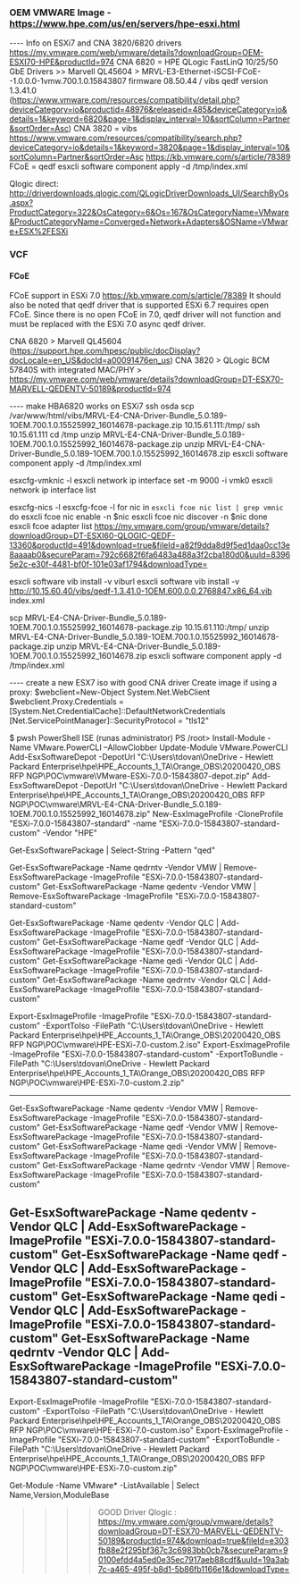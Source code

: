### OEM VMWARE Image - https://www.hpe.com/us/en/servers/hpe-esxi.html

---- Info on ESXi7 and CNA 3820/6820 drivers
https://my.vmware.com/web/vmware/details?downloadGroup=OEM-ESXI70-HPE&productId=974
CNA 6820 = HPE QLogic FastLinQ 10/25/50 GbE Drivers >> Marvell QL45604 > MRVL-E3-Ethernet-iSCSI-FCoE--1.0.0.0-1vmw.700.1.0.15843807
firmware 08.50.44 / vibs qedf version 1.3.41.0	
(https://www.vmware.com/resources/compatibility/detail.php?deviceCategory=io&productid=48976&releaseid=485&deviceCategory=io&details=1&keyword=6820&page=1&display_interval=10&sortColumn=Partner&sortOrder=Asc)
CNA 3820 = vibs https://www.vmware.com/resources/compatibility/search.php?deviceCategory=io&details=1&keyword=3820&page=1&display_interval=10&sortColumn=Partner&sortOrder=Asc
https://kb.vmware.com/s/article/78389
FCoE = qedf
esxcli software component apply -d /tmp/index.xml

Qlogic direct: http://driverdownloads.qlogic.com/QLogicDriverDownloads_UI/SearchByOs.aspx?ProductCategory=322&OsCategory=6&Os=167&OsCategoryName=VMware&ProductCategoryName=Converged+Network+Adapters&OSName=VMware+ESX%2FESXi
### VCF

#### FCoE
FCoE support in ESXi 7.0
https://kb.vmware.com/s/article/78389
It should also be noted that qedf driver that is supported ESXi 6.7 requires open FCoE. Since there is no open FCoE in 7.0, qedf driver will not function and must be replaced with the ESXi 7.0 async qedf driver.

CNA 6820 > Marvell QL45604 (https://support.hpe.com/hpesc/public/docDisplay?docLocale=en_US&docId=a00091476en_us)
CNA 3820 > QLogic BCM 57840S with integrated MAC/PHY > https://my.vmware.com/web/vmware/details?downloadGroup=DT-ESX70-MARVELL-QEDENTV-50189&productId=974


---- make HBA6820 works on ESXi7
ssh osda
scp /var/www/html/vibs/MRVL-E4-CNA-Driver-Bundle_5.0.189-1OEM.700.1.0.15525992_16014678-package.zip 10.15.61.111:/tmp/
ssh 10.15.61.111
cd /tmp
unzip MRVL-E4-CNA-Driver-Bundle_5.0.189-1OEM.700.1.0.15525992_16014678-package.zip
unzip MRVL-E4-CNA-Driver-Bundle_5.0.189-1OEM.700.1.0.15525992_16014678.zip
esxcli software component apply -d /tmp/index.xml

esxcfg-vmknic -l
esxcli network ip interface set -m 9000 -i vmk0
esxcli network ip interface list


esxcfg-nics -l
esxcfg-fcoe -l
for nic in `esxcli fcoe nic list | grep vmnic`
        do
        esxcli fcoe nic enable -n $nic
        esxcli fcoe nic discover -n $nic
        done
        esxcli fcoe adapter list
https://my.vmware.com/group/vmware/details?downloadGroup=DT-ESXI60-QLOGIC-QEDF-13360&productId=491&download=true&fileId=a82f9dda8d9f5ed1daa0cc13e8aaaab0&secureParam=792c6682f6fa6483a488a3f2cba180d0&uuId=83965e2c-e30f-4481-bf0f-101e03af1794&downloadType=

esxcli software vib install -v viburl
esxcli software vib install -v http://10.15.60.40/vibs/qedf-1.3.41.0-1OEM.600.0.0.2768847.x86_64.vib
index.xml

scp MRVL-E4-CNA-Driver-Bundle_5.0.189-1OEM.700.1.0.15525992_16014678-package.zip 10.15.61.110:/tmp/
unzip MRVL-E4-CNA-Driver-Bundle_5.0.189-1OEM.700.1.0.15525992_16014678-package.zip
unzip MRVL-E4-CNA-Driver-Bundle_5.0.189-1OEM.700.1.0.15525992_16014678.zip
esxcli software component apply -d /tmp/index.xml

---- create a new ESX7 iso with good CNA driver 
Create image
if using a proxy:
$webclient=New-Object System.Net.WebClient
$webclient.Proxy.Credentials = [System.Net.CredentialCache]::DefaultNetworkCredentials
[Net.ServicePointManager]::SecurityProtocol = "tls12"

$ pwsh
PowerShell ISE (runas administrator)
PS /root> Install-Module -Name VMware.PowerCLI –AllowClobber
Update-Module VMware.PowerCLI
Add-EsxSoftwareDepot -DepotUrl "C:\Users\tdovan\OneDrive - Hewlett Packard Enterprise\hpe\HPE_Accounts\_1_TA\Orange\_OBS\20200420_OBS RFP NGP\POC\vmware\VMware-ESXi-7.0.0-15843807-depot.zip"
Add-EsxSoftwareDepot -DepotUrl "C:\Users\tdovan\OneDrive - Hewlett Packard Enterprise\hpe\HPE_Accounts\_1_TA\Orange\_OBS\20200420_OBS RFP NGP\POC\vmware\MRVL-E4-CNA-Driver-Bundle_5.0.189-1OEM.700.1.0.15525992_16014678.zip"
New-EsxImageProfile -CloneProfile "ESXi-7.0.0-15843807-standard" -name "ESXi-7.0.0-15843807-standard-custom" -Vendor "HPE"

Get-EsxSoftwarePackage | Select-String -Pattern "qed"

Get-EsxSoftwarePackage -Name qedrntv -Vendor VMW | Remove-EsxSoftwarePackage -ImageProfile "ESXi-7.0.0-15843807-standard-custom"
Get-EsxSoftwarePackage -Name qedentv -Vendor VMW | Remove-EsxSoftwarePackage -ImageProfile "ESXi-7.0.0-15843807-standard-custom"

Get-EsxSoftwarePackage -Name qedentv -Vendor QLC | Add-EsxSoftwarePackage -ImageProfile "ESXi-7.0.0-15843807-standard-custom"
Get-EsxSoftwarePackage -Name qedf -Vendor QLC | Add-EsxSoftwarePackage -ImageProfile "ESXi-7.0.0-15843807-standard-custom"
Get-EsxSoftwarePackage -Name qedi -Vendor QLC | Add-EsxSoftwarePackage -ImageProfile "ESXi-7.0.0-15843807-standard-custom"
Get-EsxSoftwarePackage -Name qedrntv -Vendor QLC | Add-EsxSoftwarePackage -ImageProfile "ESXi-7.0.0-15843807-standard-custom"

Export-EsxImageProfile -ImageProfile "ESXi-7.0.0-15843807-standard-custom" -ExportToIso -FilePath "C:\Users\tdovan\OneDrive - Hewlett Packard Enterprise\hpe\HPE_Accounts\_1_TA\Orange\_OBS\20200420_OBS RFP NGP\POC\vmware\HPE-ESXi-7.0-custom.2.iso"
Export-EsxImageProfile -ImageProfile "ESXi-7.0.0-15843807-standard-custom" -ExportToBundle -FilePath "C:\Users\tdovan\OneDrive - Hewlett Packard Enterprise\hpe\HPE_Accounts\_1_TA\Orange\_OBS\20200420_OBS RFP NGP\POC\vmware\\HPE-ESXi-7.0-custom.2.zip"

-----
Get-EsxSoftwarePackage -Name qedentv -Vendor VMW | Remove-EsxSoftwarePackage -ImageProfile "ESXi-7.0.0-15843807-standard-custom"
Get-EsxSoftwarePackage -Name qedf -Vendor VMW | Remove-EsxSoftwarePackage -ImageProfile "ESXi-7.0.0-15843807-standard-custom"
Get-EsxSoftwarePackage -Name qedi -Vendor VMW | Remove-EsxSoftwarePackage -ImageProfile "ESXi-7.0.0-15843807-standard-custom"
Get-EsxSoftwarePackage -Name qedrntv -Vendor VMW | Remove-EsxSoftwarePackage -ImageProfile "ESXi-7.0.0-15843807-standard-custom"

Get-EsxSoftwarePackage -Name qedentv -Vendor QLC | Add-EsxSoftwarePackage -ImageProfile "ESXi-7.0.0-15843807-standard-custom"
Get-EsxSoftwarePackage -Name qedf -Vendor QLC | Add-EsxSoftwarePackage -ImageProfile "ESXi-7.0.0-15843807-standard-custom"
Get-EsxSoftwarePackage -Name qedi -Vendor QLC | Add-EsxSoftwarePackage -ImageProfile "ESXi-7.0.0-15843807-standard-custom"
Get-EsxSoftwarePackage -Name qedrntv -Vendor QLC | Add-EsxSoftwarePackage -ImageProfile "ESXi-7.0.0-15843807-standard-custom"
-----

Export-EsxImageProfile -ImageProfile "ESXi-7.0.0-15843807-standard-custom" -ExportToIso -FilePath "C:\Users\tdovan\OneDrive - Hewlett Packard Enterprise\hpe\HPE_Accounts\_1_TA\Orange\_OBS\20200420_OBS RFP NGP\POC\vmware\HPE-ESXi-7.0-custom.iso"
Export-EsxImageProfile -ImageProfile "ESXi-7.0.0-15843807-standard-custom" -ExportToBundle -FilePath "C:\Users\tdovan\OneDrive - Hewlett Packard Enterprise\hpe\HPE_Accounts\_1_TA\Orange\_OBS\20200420_OBS RFP NGP\POC\vmware\\HPE-ESXi-7.0-custom.zip"

Get-Module -Name VMware* -ListAvailable | Select Name,Version,ModuleBase


>>>> GOOD Driver Qlogic : https://my.vmware.com/group/vmware/details?downloadGroup=DT-ESX70-MARVELL-QEDENTV-50189&productId=974&download=true&fileId=e303fb88e2f295bf367c3c6983bb0cb7&secureParam=90100efdd4a5ed0e35ec7917aeb88cdf&uuId=19a3ab7c-a465-495f-b8d1-5b86fb1166e1&downloadType=







